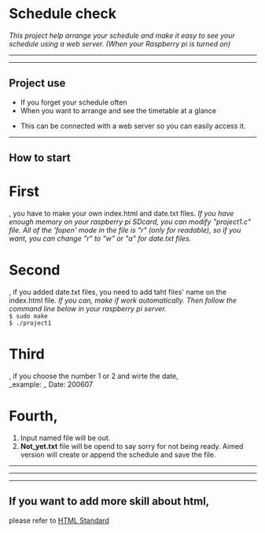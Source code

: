 # Schedule check
_This project help arrange your schedule and make it easy to see your schedule using a web server.
(When your Raspberry pi is turned on)_
__________
**********

## Project use
- If you forget your schedule often
- When you want to arrange and see the timetable at a glance
* This can be connected with a web server so you can easily access it.
__________

## How to start
# **First**
, you have to make your own index.html and date.txt files.
_If you have enough memory on your raspberry pi SDcard, you can modify "project1.c" file.
All of the 'fopen' mode in the file is "r" (only for readable), so if you want, 
you can change "r" to "w" or "a" for date.txt files._
# **Second**
, if you added date.txt files, you need to add taht files' name on the index.html file. 
_If you can, make if work automatically. Then follow the command line below in your raspberry pi server._  
     `$ sudo make`  
     `$ ./project1`  
# **Third**
, if you choose the number 1 or 2 and wirte the date,  
_example: _
           Date: 200607
# **Fourth**,
1. Input named file will be out.
2. **Not_yet.txt** file will be opend to say sorry for not being ready.
Aimed version will create or append the schedule and save the file.
__________
**********
----------
## If you want to add more skill about html,
please refer to [HTML Standard](https://html.spec.whatwg.org)
